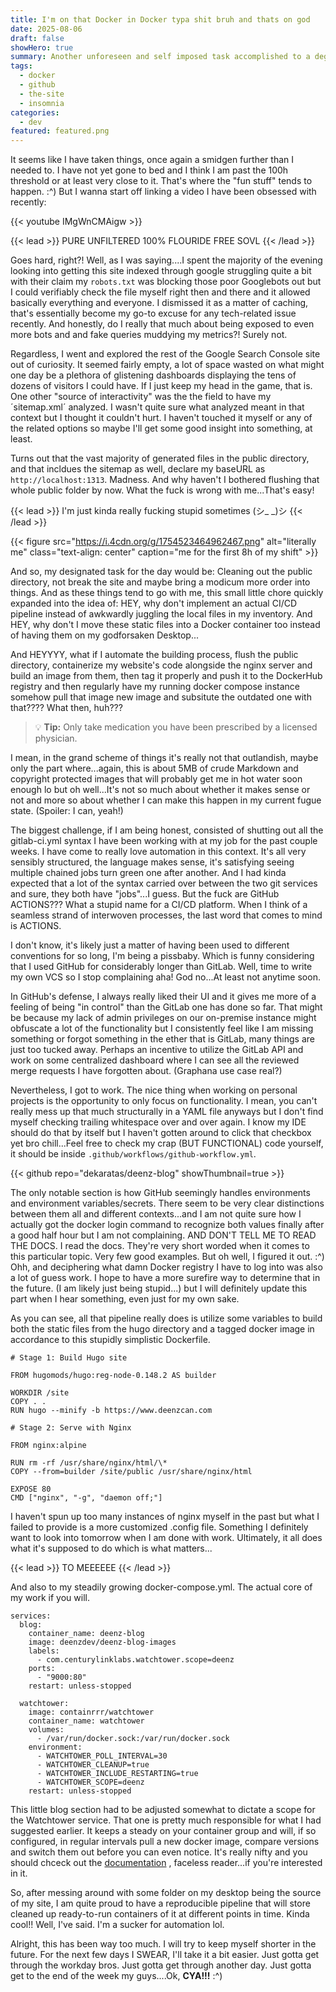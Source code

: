 ```yaml
---
title: I'm on that Docker in Docker typa shit bruh and thats on god
date: 2025-08-06
draft: false
showHero: true
summary: Another unforeseen and self imposed task accomplished to a degree that actually leaves me satisfied.
tags:
  - docker
  - github
  - the-site
  - insomnia
categories:
  - dev
featured: featured.png
---
```

It seems like I have taken things, once again a smidgen further than I needed to. I have not yet gone to bed and I think I am past the 100h threshold or at least very close to it. That's where the "fun stuff" tends to happen. :^)
But I wanna start off linking a video I have been obsessed with recently:

{{< youtube IMgWnCMAigw >}}

{{< lead >}}
PURE UNFILTERED 100% FLOURIDE FREE SOVL
{{< /lead >}}

Goes hard, right?! Well, as I was saying....I spent the majority of the evening looking into getting this site indexed through google struggling quite a bit with their claim my `robots.txt` was blocking those poor Googlebots out but I could verifiably check the file myself right then and there and it allowed basically everything and everyone. I dismissed it as a matter of caching, that's essentially become my go-to excuse for any tech-related issue recently. And honestly, do I really that much about being exposed to even more bots and and fake queries muddying my metrics?! Surely not.

Regardless, I went and explored the rest of the Google Search Console site out of curiosity. It seemed fairly empty, a lot of space wasted on what might one day be a plethora of glistening dashboards displaying the tens of dozens of visitors I could have. If I just keep my head in the game, that is. One other "source of interactivity" was the the field to have my ´sitemap.xml´ analyzed. I wasn't quite sure what analyzed meant in that context but I thought it couldn't hurt. I haven't touched it myself or any of the related options so maybe I'll get some good insight into something, at least. 

Turns out that the vast majority of generated files in the public directory, and that incldues the sitemap as well, declare my baseURL as `http://localhost:1313`. Madness. And why haven't I bothered flushing that whole public folder by now. What the fuck is wrong with me...That's easy!

{{< lead >}}
I'm just kinda really fucking stupid sometimes (シ_ _)シ
{{< /lead >}}

{{< figure
    src="https://i.4cdn.org/g/1754523464962467.png"
    alt="literally me"
    class="text-align: center"
    caption="me for the first 8h of my shift"
    >}}

And so, my designated task for the day would be: Cleaning out the public directory, not break the site and maybe bring a modicum more order into things. And as these things tend to go with me, this small little chore quickly expanded into the idea of: HEY, why don't implement an actual CI/CD pipeline instead of awkwardly juggling the local files in my inventory. And HEY, why don't I move these static files into a Docker container too instead of having them on my godforsaken Desktop...

And HEYYYY, what if I automate the building process, flush the public directory, containerize my website's code alongside the nginx server and build an image from them, then tag it properly and push it to the DockerHub registry and then regularly have my running docker compose instance somehow pull that image new image and subsitute the outdated one with that???? What then, huh???

> :bulb: **Tip:** Only take medication you have been prescribed by a licensed physician.

I mean, in the grand scheme of things it's really not that outlandish, maybe only the part where...again, this is about 5MB of crude Markdown and copyright protected images that will probably get me in hot water soon enough lo but oh well...It's not so much about whether it makes sense or not and more so about whether I can make this happen in my current fugue state. (Spoiler: I can, yeah!)

The biggest challenge, if I am being honest, consisted of shutting out all the gitlab-ci.yml syntax I have been working with at my job for the past couple weeks. I have come to really love automation in this context. It's all very sensibly structured, the language makes sense, it's satisfying seeing multiple chained jobs turn green one after another. And I had kinda expected that a lot of the syntax carried over between the two git services and sure, they both have "jobs"...I guess. But the fuck are GitHub ACTIONS??? What a stupid name for a CI/CD platform. When I think of a seamless strand of interwoven processes, the last word that comes to mind is ACTIONS. 

I don't know, it's likely just a matter of having been used to different conventions for so long, I'm being a pissbaby. Which is funny considering that I used GitHub for considerably longer than GitLab. Well, time to write my own VCS so I stop complaining aha! God no...At least not anytime soon.

In GitHub's defense, I always really liked their UI and it gives me more of a feeling of being "in control" than the GitLab one has done so far. That might be because my lack of admin privileges on our on-premise instance might obfuscate a lot of the functionality but I consistently feel like I am missing something or forgot something in the ether that is GitLab, many things are just too tucked away. Perhaps an incentive to utilize the GitLab API and work on some centralized dashboard where I can see all the reviewed merge requests I have forgotten about. (Graphana use case real?)

Nevertheless, I got to work. The nice thing when working on personal projects is the opportunity to only focus on functionality. I mean, you can't really mess up that much structurally in a YAML file anyways but I don't find myself checking trailing whitespace over and over again. I know my IDE should do that by itself but I haven't gotten around to click that checkbox yet bro chill...Feel free to check my crap (BUT FUNCTIONAL) code yourself, it should be inside `.github/workflows/github-workflow.yml`.

{{< github repo="dekaratas/deenz-blog" showThumbnail=true >}}

The only notable section is how GitHub seemingly handles environments and environment variables/secrets. There seem to be very clear distinctions between them all and different contexts...and I am not quite sure how I actually got the docker login command to recognize both values finally after a good half hour but I am not complaining. AND DON'T TELL ME TO READ THE DOCS. I read the docs. They're very short worded when it comes to this particular topic. Very few good examples. But oh well, I figured it out. :^)
Ohh, and deciphering what damn Docker registry I have to log into was also a lot of guess work. I hope to have a more surefire way to determine that in the future. (I am likely just being stupid...) but I will definitely update this part when I hear something, even just for my own sake.

As you can see, all that pipeline really does is utilize some variables to build both the static files from the hugo directory and a tagged docker image in accordance to this stupidly simplistic Dockerfile.

```
# Stage 1: Build Hugo site

FROM hugomods/hugo:reg-node-0.148.2 AS builder

WORKDIR /site
COPY . .
RUN hugo --minify -b https://www.deenzcan.com

# Stage 2: Serve with Nginx

FROM nginx:alpine

RUN rm -rf /usr/share/nginx/html/\*
COPY --from=builder /site/public /usr/share/nginx/html

EXPOSE 80
CMD ["nginx", "-g", "daemon off;"]
```

I haven't spun up too many instances of nginx myself in the past but what I failed to provide is a more customized .config file. Something I definitely want to look into tomorrow when I am done with work.
Ultimately, it all does what it's supposed to do which is what matters...

{{< lead >}}
TO MEEEEEE
{{< /lead >}}

And also to my steadily growing docker-compose.yml. The actual core of my work if you will.

```
services:
  blog:
    container_name: deenz-blog
    image: deenzdev/deenz-blog-images
    labels:
      - com.centurylinklabs.watchtower.scope=deenz
    ports:
      - "9000:80"
    restart: unless-stopped

  watchtower:
    image: containrrr/watchtower
    container_name: watchtower
    volumes:
      - /var/run/docker.sock:/var/run/docker.sock
    environment:
      - WATCHTOWER_POLL_INTERVAL=30                            
      - WATCHTOWER_CLEANUP=true                                 
      - WATCHTOWER_INCLUDE_RESTARTING=true                      
      - WATCHTOWER_SCOPE=deenz             
    restart: unless-stopped
```

This little blog section had to be adjusted somewhat to dictate a scope for the Watchtower service.
That one is pretty much responsible for what I had suggested earlier. It keeps a steady on your container group and will, if so configured, in regular intervals pull a new docker image, compare versions and switch them out before you can even notice. It's really nifty and you should chceck out the [documentation](https://containrrr.dev/watchtower/) , faceless reader...if you're interested in it.

So, after messing around with some folder on my desktop being the source of my site, I am quite proud to have a reproducible pipeline that will store cleaned up ready-to-run containers of it at different points in time. Kinda cool!! Well,  I've said. I'm a sucker for automation lol. 

Alright, this has been way too much. I will try to keep myself shorter in the future. For the next few days I SWEAR, I'll take it a bit easier. Just gotta get through the workday bros. Just gotta get through another day. Just gotta get to the end of the week my guys....Ok, **CYA!!!** :^)
